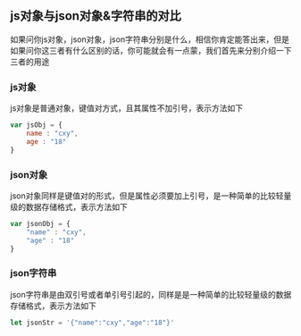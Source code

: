 ## js对象与json对象&字符串的对比

如果问你js对象，json对象，json字符串分别是什么，相信你肯定能答出来，但是如果问你这三者有什么区别的话，你可能就会有一点蒙，我们首先来分别介绍一下三者的用途

### js对象

js对象是普通对象，键值对方式，且其属性不加引号，表示方法如下

```js
var jsObj = {
    name : "cxy",
    age : "18"
}
```

### json对象

json对象同样是键值对的形式，但是属性必须要加上引号，是一种简单的比较轻量级的数据存储格式，表示方法如下

```js
var jsonObj = {
    "name" : "cxy",
    "age" : "18"
}
```

### json字符串

json字符串是由双引号或者单引号引起的，同样是是一种简单的比较轻量级的数据存储格式，表示方法如下

```js
let jsonStr = '{"name":"cxy","age":"18"}'
```

